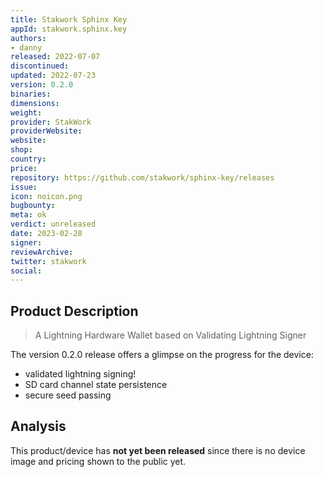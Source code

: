 ```yaml
---
title: Stakwork Sphinx Key
appId: stakwork.sphinx.key
authors:
- danny
released: 2022-07-07
discontinued: 
updated: 2022-07-23
version: 0.2.0
binaries: 
dimensions: 
weight: 
provider: StakWork 
providerWebsite: 
website: 
shop: 
country: 
price: 
repository: https://github.com/stakwork/sphinx-key/releases
issue: 
icon: noicon.png
bugbounty: 
meta: ok
verdict: unreleased
date: 2023-02-28
signer: 
reviewArchive: 
twitter: stakwork
social: 
---
```


## Product Description 

> A Lightning Hardware Wallet based on Validating Lightning Signer

The version 0.2.0 release offers a glimpse on the progress for the device: 

- validated lightning signing!
- SD card channel state persistence
- secure seed passing

## Analysis 

This product/device has **not yet been released** since there is no device image and pricing shown to the public yet.